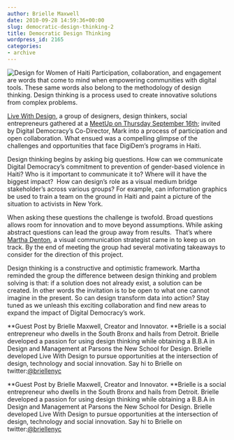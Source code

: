 ```yaml
---
author: Brielle Maxwell
date: 2010-09-28 14:59:36+00:00
slug: democratic-design-thinking-2
title: Democratic Design Thinking
wordpress_id: 2165
categories:
- archive
---
```

![Design for Women of Haiti](http://www.livewithdesign.org/collaboration4haitiweb1.jpg)
Participation, collaboration, and engagement are words that come to mind when empowering communities with digital tools. These same words also belong to the methodology of design thinking. Design thinking is a process used to create innovative solutions from complex problems.

[Live With Design](http://www.livewithdesign.org/), a group of designers, design thinkers, social entrepreneurs gathered at a [MeetUp on Thursday September 16th](http://www.meetup.com/livewithdesign/); invited by Digital Democracy’s Co-Director, Mark into a process of participation and open collaboration. What ensued was a compelling glimpse of the challenges and opportunities that face DigiDem’s programs in Haiti.

Design thinking begins by asking big questions. How can we communicate Digital Democracy’s commitment to prevention of gender-based violence in Haiti? Who is it important to communicate it to? Where will it have the biggest impact?  How can design’s role as a visual medium bridge stakeholder’s across various groups? For example, can information graphics be used to train a team on the ground in Haiti and paint a picture of the situation to activists in New York.

When asking these questions the challenge is twofold. Broad questions allows room for innovation and to move beyond assumptions. While asking abstract questions can lead the group away from results.  That’s where [Martha Denton](http://www.marthadenton.com/), a visual communication strategist came in to keep us on track. By the end of meeting the group had several motivating takeaways to consider for the direction of this project.

Design thinking is a constructive and optimistic framework. Martha reminded the group the difference between design thinking and problem solving is that: if a solution does not already exist, a solution can be created. In other words the invitation is to be open to what one cannot imagine in the present. So can design transform data into action? Stay tuned as we unleash this exciting collaboration and find new areas to expand the impact of Digital Democracy’s work.

**Guest Post by Brielle Maxwell, Creator and Innovator. **Brielle is a social entrepreneur who dwells in the South Bronx and hails from Detroit. Brielle developed a passion for using design thinking while obtaining a B.B.A in Design and Management at Parsons the New School for Design. Brielle developed Live With Design to pursue opportunities at the intersection of design, technology and social innovation. Say hi to Brielle on twitter:[@briellenyc][5] 


 [5]: http://www.twitter.com/briellenyc
**Guest Post by Brielle Maxwell, Creator and Innovator. **Brielle is a social entrepreneur who dwells in the South Bronx and hails from Detroit. Brielle developed a passion for using design thinking while obtaining a B.B.A in Design and Management at Parsons the New School for Design. Brielle developed Live With Design to pursue opportunities at the intersection of design, technology and social innovation. Say hi to Brielle on twitter:[@briellenyc](http://www.twitter.com/briellenyc)

